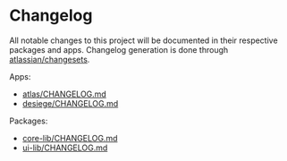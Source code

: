 # Changelog

All notable changes to this project will be documented
in their respective packages and apps. Changelog generation is
done through [atlassian/changesets](https://github.com/atlassian/changesets).

Apps:

- [atlas/CHANGELOG.md](./apps/atlas/CHANGELOG.md)
- [desiege/CHANGELOG.md](./apps/desiege/CHANGELOG.md)

Packages:

- [core-lib/CHANGELOG.md](./packages/core-lib/CHANGELOG.md)
- [ui-lib/CHANGELOG.md](./packages/ui-lib/CHANGELOG.md)
